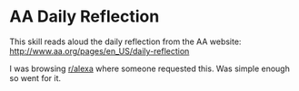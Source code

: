 # AA Daily Reflection

This skill reads aloud the daily reflection from the AA website: http://www.aa.org/pages/en_US/daily-reflection

I was browsing [r/alexa](www.reddit.com/r/alexa) where someone requested this. Was simple enough so went for it.
